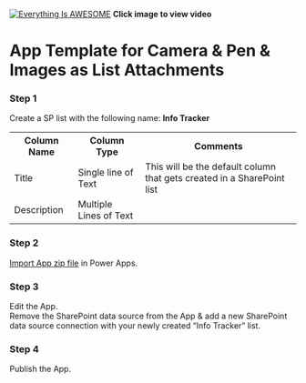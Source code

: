 
[![Everything Is AWESOME](http://img.youtube.com/vi/pI8saVXEDE4/maxresdefault.jpg)](https://youtu.be/pI8saVXEDE4 "Camera & Pen & Images as List Attachments")
**Click image to view video**

# App Template for Camera & Pen & Images as List Attachments  

### Step 1
Create a SP list with the following name: **Info Tracker**

<table>
  <th>Column Name</th>  <th>Column Type</th>  <th>Comments</th> 
  <tr> <td>Title</td>  <td>Single line of Text</td> <td>This will be the default column that gets created in a SharePoint list</td> </tr>
  <tr> <td>Description</td>  <td>Multiple Lines of Text</td> <td></td> </tr>
</table>

### Step 2
[Import App zip file](https://github.com/rdorrani/PowerApps/blob/master/CameraPenImagesAsAttach/Camera%26Pen%26ImagesasListAttachments_20220529191633.zip) in Power Apps.

### Step 3
Edit the App.  <br>Remove the SharePoint data source from the App & add a new SharePoint data source connection with your newly created “Info Tracker” list. 

### Step 4
Publish the App.
